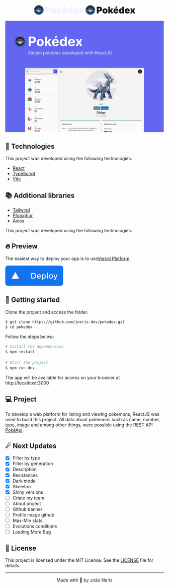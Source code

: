 <p align="center">
  <img alt="Pokedéx - JNeris" src=".github/logo-dark.svg#gh-dark-mode-only" width="160px">
  <img alt="Pokedéx - JNeris" src=".github/logo-light.svg#gh-light-mode-only" width="160px">
</p>

<p align="center">
    <img alt="Pokedéx - JNeris" title="Event Platform" src=".github/cover.svg" />
</p>

## 🧪 Technologies

This project was developed using the following technologies:

- [React](https://reactjs.org)
- [TypeScript](https://www.typescriptlang.org/)
- [Vite](https://vitejs.dev/)

## 📚 Additional libraries

- [Tailwind](https://tailwindcss.com/)
- [Phosphor](https://phosphoricons.com/)
- [Axios](https://axios-http.com/ptbr/docs/intro)

This project was developed using the following technologies:

## 🔥 Preview

The easiest way to deploy your app is to use[Vercel Platform](https://vercel.com/new?utm_medium=default-template&filter=next.js&utm_source=create-next-app&utm_campaign=create-next-app-readme).

[<img alt="Pokedéx - JNeris" title="Event Platform" src=".github/deploy.svg" />](https://pokedex-jneris.vercel.app/)

## 🚀 Getting started

Clone the project and access the folder.

```bash
$ git clone https://github.com/jneris-dev/pokedex.git
$ cd pokedex
```

Follow the steps below:
```bash
# Install the dependencies
$ npm install

# Start the project
$ npm run dev
```
The app will be available for access on your browser at http://localhost:3000

## 💻 Project

To develop a web platform for listing and viewing pokemons, ReactJS was used to build this project. All data about pokémons such as name, number, type, image and among other things, were possible using the REST API [PokéApi](https://pokeapi.co/).

## ☄ Next Updates

- [x] Filter by type
- [x] Filter by generation
- [x] Description
- [x] Resistances
- [x] Dark mode
- [x] Skeleton
- [x] Shiny versions
- [ ] Criate my team
- [ ] About project
- [ ] Github banner
- [ ] Profile image github
- [ ] Max-Min stats
- [ ] Evolutions conditions
- [ ] Loading More Bug

## 📝 License

This project is licensed under the MIT License. See the [LICENSE](LICENSE.md) file for details.

---

<p align="center">Made with 🖤 by João Neris</p>
